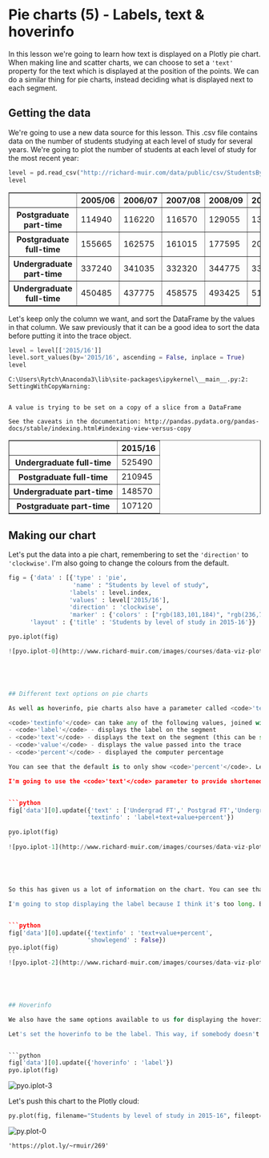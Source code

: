 
# Pie charts (5) - Labels, text & hoverinfo

In this lesson we're going to learn how text is displayed on a Plotly pie chart. When making line and scatter charts, we can choose to set a <code>'text'</code> property for the text which is displayed at the position of the points. We can do a similar thing for pie charts, instead deciding what is displayed next to each segment.






 






## Getting the data

We're going to use a new data source for this lesson. This .csv file contains data on the number of students studying at each level of study for several years. We're going to plot the number of students at each level of study for the most recent year:


```python
level = pd.read_csv("http://richard-muir.com/data/public/csv/StudentsByLevelAndYear.csv", index_col = 0)
level
```




<div>
<table border="1" class="dataframe">
  <thead>
    <tr style="text-align: right;">
      <th></th>
      <th>2005/06</th>
      <th>2006/07</th>
      <th>2007/08</th>
      <th>2008/09</th>
      <th>2009/10</th>
      <th>2010/11</th>
      <th>2011/12</th>
      <th>2012/13</th>
      <th>2013/14</th>
      <th>2014/15</th>
      <th>2015/16</th>
    </tr>
  </thead>
  <tbody>
    <tr>
      <th>Postgraduate part-time</th>
      <td>114940</td>
      <td>116220</td>
      <td>116570</td>
      <td>129055</td>
      <td>132790</td>
      <td>127750</td>
      <td>109535</td>
      <td>102890</td>
      <td>106260</td>
      <td>107950</td>
      <td>107120</td>
    </tr>
    <tr>
      <th>Postgraduate full-time</th>
      <td>155665</td>
      <td>162575</td>
      <td>161015</td>
      <td>177595</td>
      <td>200880</td>
      <td>207595</td>
      <td>207665</td>
      <td>203155</td>
      <td>211875</td>
      <td>209805</td>
      <td>210945</td>
    </tr>
    <tr>
      <th>Undergraduate part-time</th>
      <td>337240</td>
      <td>341035</td>
      <td>332320</td>
      <td>344775</td>
      <td>334820</td>
      <td>301025</td>
      <td>278530</td>
      <td>199940</td>
      <td>175375</td>
      <td>157835</td>
      <td>148570</td>
    </tr>
    <tr>
      <th>Undergraduate full-time</th>
      <td>450485</td>
      <td>437775</td>
      <td>458575</td>
      <td>493425</td>
      <td>516770</td>
      <td>509065</td>
      <td>521605</td>
      <td>466270</td>
      <td>502230</td>
      <td>513295</td>
      <td>525490</td>
    </tr>
  </tbody>
</table>
</div>



Let's keep only the column we want, and sort the DataFrame by the values in that column. We saw previously that it can be a good idea to sort the data before putting it into the trace object.


```python
level = level[['2015/16']]
level.sort_values(by='2015/16', ascending = False, inplace = True)
level
```

    C:\Users\Rytch\Anaconda3\lib\site-packages\ipykernel\__main__.py:2: SettingWithCopyWarning:
    
    
    A value is trying to be set on a copy of a slice from a DataFrame
    
    See the caveats in the documentation: http://pandas.pydata.org/pandas-docs/stable/indexing.html#indexing-view-versus-copy
    
    




<div>
<table border="1" class="dataframe">
  <thead>
    <tr style="text-align: right;">
      <th></th>
      <th>2015/16</th>
    </tr>
  </thead>
  <tbody>
    <tr>
      <th>Undergraduate full-time</th>
      <td>525490</td>
    </tr>
    <tr>
      <th>Postgraduate full-time</th>
      <td>210945</td>
    </tr>
    <tr>
      <th>Undergraduate part-time</th>
      <td>148570</td>
    </tr>
    <tr>
      <th>Postgraduate part-time</th>
      <td>107120</td>
    </tr>
  </tbody>
</table>
</div>



## Making our chart

Let's put the data into a pie chart, remembering to set the <code>'direction'</code> to <code>'clockwise'</code>. I'm also going to change the colours from the default.


```python
fig = {'data' : [{'type' : 'pie',
                  'name' : "Students by level of study",
                 'labels' : level.index,
                 'values' : level['2015/16'],
                 'direction' : 'clockwise',
                 'marker' : {'colors' : ["rgb(183,101,184)", "rgb(236,77,216)", "rgb(176,164,216)", "rgb(255,168,255)"]}}],
      'layout' : {'title' : 'Students by level of study in 2015-16'}}

pyo.iplot(fig)

![pyo.iplot-0](http://www.richard-muir.com/images/courses/data-viz-plotly-python/testSection/Pie%20charts%20(5)%20-%20Labels,%20text%20&%20hoverinfo/pyo.iplot-0.png)```





## Different text options on pie charts

As well as hoverinfo, pie charts also have a parameter called <code>'textinfo'</code>. This determines which trace information appears written on the pie chart.

<code>'textinfo'</code> can take any of the following values, joined with a '+':
- <code>'label'</code> - displays the label on the segment
- <code>'text'</code> - displays the text on the segment (this can be set separately to the label)
- <code>'value'</code> - displays the value passed into the trace
- <code>'percent'</code> - displayed the computer percentage

You can see that the default is to only show <code>'percent'</code>. Let's add a <code>'text'</code> parameter to our trace and experiment with different options for the <code>textinfo</code>.

I'm going to use the <code>'text'</code> parameter to provide shortened versions of the label.


```python
fig['data'][0].update({'text' : ['Undergrad FT',' Postgrad FT','Undergrad PT','Postgrad PT'],
                      'textinfo' : 'label+text+value+percent'})

pyo.iplot(fig)
`
![pyo.iplot-1](http://www.richard-muir.com/images/courses/data-viz-plotly-python/testSection/Pie%20charts%20(5)%20-%20Labels,%20text%20&%20hoverinfo/pyo.iplot-1.png)``





So this has given us a lot of information on the chart. You can see that Plotly positions the text on the chart in several different ways.

I'm going to stop displaying the label because I think it's too long. Because we're showing this info on the pie chart, we can also remove the legend.


```python
fig['data'][0].update({'textinfo' : 'text+value+percent',
                      'showlegend' : False})
pyo.iplot(fig)
``
![pyo.iplot-2](http://www.richard-muir.com/images/courses/data-viz-plotly-python/testSection/Pie%20charts%20(5)%20-%20Labels,%20text%20&%20hoverinfo/pyo.iplot-2.png)`





## Hoverinfo

We also have the same options available to us for displaying the hoverinfo (we can also show the name of the trace on hover).

Let's set the hoverinfo to be the label. This way, if somebody doesn't understand one of the abbreviations they can still read the chart:


```python
fig['data'][0].update({'hoverinfo' : 'label'})
pyo.iplot(fig)
```
![pyo.iplot-3](http://www.richard-muir.com/images/courses/data-viz-plotly-python/testSection/Pie%20charts%20(5)%20-%20Labels,%20text%20&%20hoverinfo/pyo.iplot-3.png)





Let's push this chart to the Plotly cloud:


```python
py.plot(fig, filename="Students by level of study in 2015-16", fileopt="overwrite")
```

![py.plot-0](http://www.richard-muir.com/images/courses/data-viz-plotly-python/testSection/Pie%20charts%20(5)%20-%20Labels,%20text%20&%20hoverinfo/py.plot-0.png)



    'https://plot.ly/~rmuir/269'



